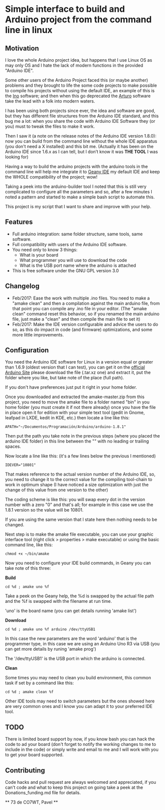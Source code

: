 Simple interface to build and Arduino project from the command line in linux
============================================================================

Motivation
----------
I love the whole Arduino project idea, but happens that I use Linux OS as may only OS and I hate the lack of modern functions in the provided "Arduino IDE".

Some other users of the Arduino Project faced this (or maybe another) problems and they brought to life the some code projects to make possible to compile his projects without using the default IDE, an example of this is the [Ino](https://github.com/amperka/ino) software; and then when this go deprecated the [Arturo](https://github.com/scottdarch/Arturo/) software take the lead with a folk into modern waters.

I has been using both projects since ever, the idea and software are good, but they has different file structures from the Arduino IDE standard, and this bug me a lot: when you share the code with Arduino IDE Software they (or you) must to tweak the files to make it work.

Then I saw it (a note on the release notes of the Arduino IDE version 1.8.0): now you can build from the command line without the whole IDE apparatus (you don't need a X installed) and this bit me. (Actually it has been on the Arduino IDE since 1.6.x as I can tell, but I don’t know it was **THE TOOL** I was looking for)

Having a way to build the arduino projects with the arduino tools in the command line will help me integrate it to [Geany IDE](http://www.geany.org) my default IDE and keep the WHOLE compatibility of the project; wow!

Taking a peek into the arduino-builder tool I noted that this is still very complicated to configure all the parameters and so, after a few minutes I noted a pattern and started to make a simple bash script to automate this.

This project is my script that I want to share and improve with your help.

Features
--------
* Full arduino integration: same folder structure, same tools, same software.
* Full compatibility with users of the Arduino IDE software.
* You need only to know 3 things:
    * What is your board
    * What programmer you will use to download the code
    * What is the USB port name where the arduino is attached
* This is free software under the GNU GPL version 3.0

Changelog
---------
* Feb/2017: Ease the work with multiple .ino files. You need to make a "amake clean" and then a compilation against the main arduino file, from that point you can compile any .ino file in your editor. (The "amake clean" command reset this behavior, so if you renamed the main arduino file, just make a "clean" and then compile the main file to set it)
* Feb/2017: Make the IDE version configurable and advice the users to do so, as this do impact in code (and firmware) optimizations, and some more little improvements.

Configuration
-------------
You need the Arduino IDE software for Linux in a version equal or greater than 1.6.9 (oldest version that I can test), you can get it on the [official Arduino Site](http[://www.arduino.cc) please download the file (.tar.xz one) and extract it, put the folder where you like, but take note of the place (full path).

If you don't have preferences  just put it right in your home folder.

Once you downloaded and extracted the amake-master.zip from this project, you need to move the amake file to a folder named "bin" in you home folder (you must create it if not there already) once you have the file in place open it for edition with your simple text tool (gedit in Gnome, leafpad in LXDE, kedit in KDE, etc.) then locate a line like this:

```
APATH="~/Documentos/Programación/Arduino/arduino-1.8.1"
```

Then put the path you take note in the previous steps (where you placed the arduino IDE folder) in this line between the "" with no leading or trailing spaces.

Now locate a line like this: (it's a few lines below the previous I mentioned)

```
IDEVER="10801"
```

That makes reference to the actual version number of the Arduino IDE, so, you need to change it to the correct value for the compiling tool-chain to work in optimum shape (I have noticed a size optimization with just the change of this value from one version to the other)

The coding scheme is like this: you will swap every dot in the version number with a zero "0" and that's all; for example in this case we use the 1.8.1 version so the value will be 10801.

If you are using the same version that I state here then nothing needs to be changed.

Next step is to make the amake file executable, you can use your graphic interface tool (right click > properties > make executable) or using the basic command line, like this:

```
chmod +x ~/bin/amake
```

Now you need to configure your IDE build commands, in Geany you can take note of this three:

**Build**

```
cd %d ; amake uno %f
```

Take a peek on the Geany help, the %d is swapped by the actual file path and the %f is swapped with the filename at run time.

'uno' is the board name (you can get details running 'amake list')

**Download**

```
cd %d ; amake uno %f arduino /dev/ttyUSB1
```

In this case the new parameters are the word 'arduino' that is the  programmer type, in this case we are using an Arduino Uno R3 via USB (you can get more details by runing 'amake prog')

The '/dev/ttyUSB1' is the USB port in which the arduino is connected.

**Clean**

Some times you may need to clean you build environment, this common task if set by a command like this:

```
cd %d ; amake clean %f
```

Other IDE tools may need to switch parameters but the ones showed here are very common ones and I know you can adapt it to your preferred IDE tool.

TODO
----

There is  limited board support by now, if you know bash you can hack the code to ad your board (don't forget to notify the working changes to me to include in the code) or simply write and email to me and I will work with you to get your board supported.

Contributing
------------

Code hacks and pull request are always welcomed and appreciated, if you can't code and what to keep this project on going take a peek at the Donations_funding.md file for details.

** 73 de CO7WT, Pavel **
